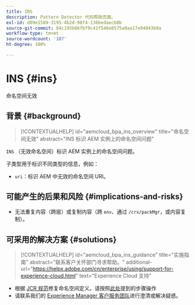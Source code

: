 ```yaml
---
title: INS
description: Pattern Detector 代码帮助页面。
exl-id: d89e1589-3195-4b2d-98f4-136bedaecb0b
source-git-commit: 84c193b66fbf9c41f546e8575a0aa17e94043b9a
workflow-type: tm+mt
source-wordcount: '107'
ht-degree: 100%

---
```


# INS {#ins}

命名空间无效

## 背景 {#background}

>[!CONTEXTUALHELP]
>id="aemcloud_bpa_ins_overview"
>title="命名空间无效"
>abstract="INS 标识 AEM 实例上的命名空间问题"

`INS`  （无效命名空间）标识 AEM 实例上的命名空间问题。

子类型用于标识不同类型的信息，例如：

* `uri`：标识 AEM 中无效的命名空间 URI。

## 可能产生的后果和风险 {#implications-and-risks}

* 无法重复内容（跨层）或复制内容（跨 `env`、通过 `/crx/packMgr`，或内容复制）。

## 可采用的解决方案 {#solutions}

>[!CONTEXTUALHELP]
>id="aemcloud_bpa_ins_guidance"
>title="实施指南"
>abstract="联系客户关怀部门寻求帮助。"
>additional-url="https://helpx.adobe.com/cn/enterprise/using/support-for-experience-cloud.html" text="Experience Cloud 支持"

* 根据 [JCR 规范](https://developer.adobe.com/experience-manager/reference-materials/spec/jcr/1.0/4.5_Namespaces.html)修复命名空间定义。请按照[此处](https://experienceleaguecommunities.adobe.com/t5/adobe-experience-manager/how-can-i-delete-a-namespace-created-in-crx/td-p/225163)提到的步骤操作
* 请联系我们的 [Experience Manager 客户服务团队](https://helpx.adobe.com/cn/enterprise/using/support-for-experience-cloud.html)进行澄清或解决疑惑。
